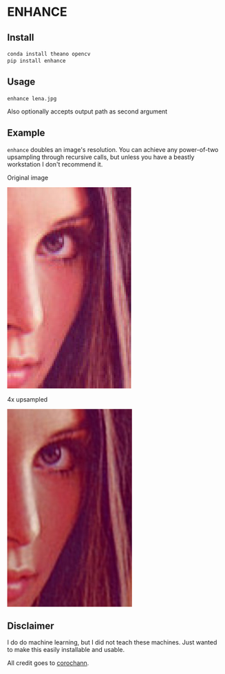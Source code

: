 # ENHANCE

## Install

```
conda install theano opencv 
pip install enhance
```

## Usage

```
enhance lena.jpg
```

Also optionally accepts output path as second argument

## Example

`enhance` doubles an image's resolution. You can achieve any power-of-two upsampling through recursive calls, but unless you have a beastly workstation I don't recommend it.

Original image

![slide](https://raw.githubusercontent.com/rueberger/enhance/master/assets/lenna_crop_upsample.jpg)


4x upsampled

![slide](https://raw.githubusercontent.com/rueberger/enhance/master/assets/lenna_4x_crop.jpeg)


## Disclaimer

I do do machine learning, but I did not teach these machines. Just wanted to make this easily installable and usable. 

All credit goes to [corochann](https://github.com/corochann/theanonSR). 
